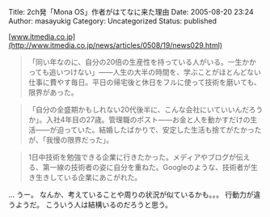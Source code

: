 Title: 2ch発「Mona OS」作者がはてなに来た理由
Date: 2005-08-20 23:24
Author: masayukig
Category: Uncategorized
Status: published

[www.itmedia.co.jp](http://www.itmedia.co.jp/news/articles/0508/19/news029.html)

> 「同い年なのに、自分の20倍の生産性を持っている人がいる。一生かかっても追いつけない」——人生の大半の時間を、学ぶことがほとんどない仕事に費やす毎日。平日の帰宅後と休日をフルに使って技術を磨いても、限界があった。

> 「自分の全盛期かもしれない20代後半に、こんな会社にいていいんだろうか」。入社4年目の27歳。管理職のポスト——お金と人を動かすだけの生活——が迫っていた。結婚したばかりで、安定した生活も捨てがたかったが、「我慢の限界だった」。

> 1日中技術を勉強できる企業に行きたかった。メディアやブログが伝える、第一線の技術者の姿に自分を重ねた。Googleのような、技術者が生き生きしている企業にあこがれた。

...
うー。
なんか、考えていることや周りの状況が似ているかも。。。
行動力が違うようだ。
こういう人は結構いるのだろうと思う。
